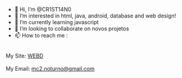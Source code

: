 - 👋 Hi, I’m @CR1ST14N0
- 👀 I’m interested in  html, java, android, database and web design!
- 🌱 I’m currently learning  javascript
- 💞️ I’m looking to collaborate on  novos projetos
- 📫 How to reach me :
<br>
 My Site: <a href="https://webd.com.br">WEBD</a> 
 <br>
 <br>
 My Email:  <a href="mailto:mc2.noturno@gmail.com">mc2.noturno@gmail.com</a>
<!---
CR1ST14N0/CR1ST14N0 is a ✨ special ✨ repository because its `README.md` (this file) appears on your GitHub profile.
You can click the Preview link to take a look at your changes.
--->
